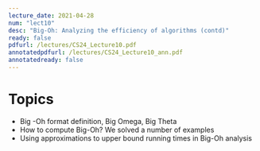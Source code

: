 ```yaml
---
lecture_date: 2021-04-28
num: "lect10"
desc: "Big-Oh: Analyzing the efficiency of algorithms (contd)"
ready: false
pdfurl: /lectures/CS24_Lecture10.pdf
annotatedpdfurl: /lectures/CS24_Lecture10_ann.pdf
annotatedready: false
---
```



# Topics

* Big -Oh format definition, Big Omega, Big Theta
* How to compute Big-Oh? We solved a number of examples
* Using approximations to upper bound running times in Big-Oh analysis




